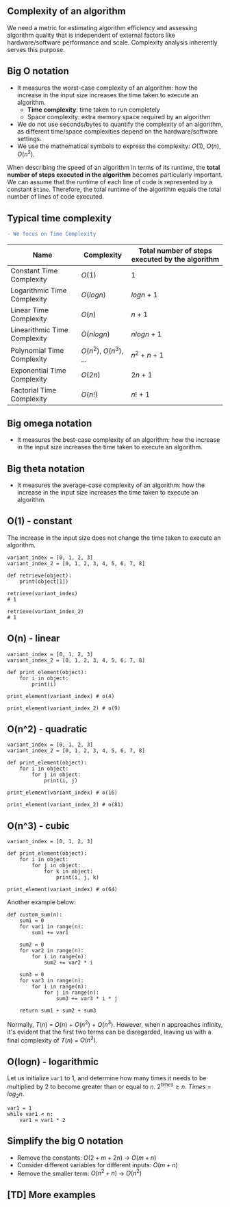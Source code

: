 ## Complexity of an algorithm
We need a metric for estimating algorithm efficiency and assessing algorithm quality that is independent of external factors like hardware/software performance and scale. Complexity analysis inherently serves this purpose.

## Big O notation
- It measures the worst-case complexity of an algorithm: how the increase in the input size increases the time taken to execute an algorithm.
    - **Time complexity**: time taken to run completely
    - Space complexity: extra memory space required by an algorithm
- We do not use seconds/bytes to quantify the complexity of an algorithm, as different time/space complexities depend on the hardware/software settings.
- We use the mathematical symbols to express the complexity: $O(1)$, $O(n)$, $O(n^2)$.

When describing the speed of an algorithm in terms of its runtime, the **total number of steps executed in the algorithm** becomes particularly important. We can assume that the runtime of each line of code is represented by a constant `Btime`. Therefore, the total runtime of the algorithm equals the total number of lines of code executed.

## Typical time complexity

```diff
- We focus on Time Complexity
```

| Name                       | Complexity   | Total number of steps executed by the algorithm |
|----------------------------|--------------|-----------------------|
| Constant Time Complexity   | $O(1)$         | 1                     |
| Logarithmic Time Complexity| $O(logn)$      | $logn$ + 1              |
| Linear Time Complexity     | $O(n)$        | $n$ + 1                 |
| Linearithmic Time Complexity| $O(nlogn)$    | $nlogn$ + 1             |
| Polynomial Time Complexity | $O(n^2)$, $O(n^3)$, ... | $n^2$ + $n$ + 1         |
| Exponential Time Complexity| $O(2n)$        | $2n$ + 1                |
| Factorial Time Complexity  | $O(n!)$        | $n!$ + 1                |


## Big omega notation
- It measures the best-case complexity of an algorithm: how the increase in the input size increases the time taken to execute an algorithm.

## Big theta notation
- It measures the average-case complexity of an algorithm: how the increase in the input size increases the time taken to execute an algorithm.

## O(1) - constant
The increase in the input size does not change the time taken to execute an algorithm.
```
variant_index = [0, 1, 2, 3]
variant_index_2 = [0, 1, 2, 3, 4, 5, 6, 7, 8]

def retrieve(object):
    print(object[1])

retrieve(variant_index)
# 1

retrieve(variant_index_2)
# 1
```

## O(n) - linear
```
variant_index = [0, 1, 2, 3]
variant_index_2 = [0, 1, 2, 3, 4, 5, 6, 7, 8]

def print_element(object):
    for i in object:
        print(i)

print_element(variant_index) # o(4)

print_element(variant_index_2) # o(9)
```

## O(n^2) - quadratic
```
variant_index = [0, 1, 2, 3]
variant_index_2 = [0, 1, 2, 3, 4, 5, 6, 7, 8]

def print_element(object):
    for i in object:
        for j in object:
            print(i, j)

print_element(variant_index) # o(16)

print_element(variant_index_2) # o(81)
```

## O(n^3) - cubic
```
variant_index = [0, 1, 2, 3]

def print_element(object):
    for i in object:
        for j in object:
            for k in object:
                print(i, j, k)

print_element(variant_index) # o(64)
```

Another example below:
```
def custom_sum(n):    
    sum1 = 0    
    for var1 in range(n):        
        sum1 += var1

    sum2 = 0    
    for var2 in range(n):        
        for i in range(n):            
            sum2 += var2 * i
    
    sum3 = 0    
    for var3 in range(n):        
        for i in range(n):            
            for j in range(n):                
                sum3 += var3 * i * j

    return sum1 + sum2 + sum3
```
Normally, $T(n)$ = $O(n)$ + $O(n^2)$ + $O(n^3)$. However, when $n$ approaches infinity, it's evident that the first two terms can be disregarded, leaving us with a final complexity of $T(n)$ = $O(n^3)$.

## O(logn) - logarithmic
Let us initialize `var1` to 1, and determine how many times it needs to be multiplied by 2 to become greater than or equal to $n$. $2^{times} \ge n$. $Times$ = $log_2{n}$.
```
var1 = 1
while var1 < n:    
    var1 = var1 * 2 
```

## Simplify the big O notation
- Remove the constants: $O(2 + m + 2n)$ -> $O(m + n)$
- Consider different variables for different inputs: $O(m + n)$
- Remove the smaller term: $O(n^2 + n)$ -> $O(n^2)$

## [TD] More examples
